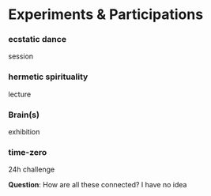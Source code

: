 # Experiments & Participations  

### ecstatic dance  
session   

### hermetic spirituality  
lecture  

### Brain(s)  
exhibition   

### time-zero  
24h challenge  



**Question**: How are all these connected?
I have no idea  
